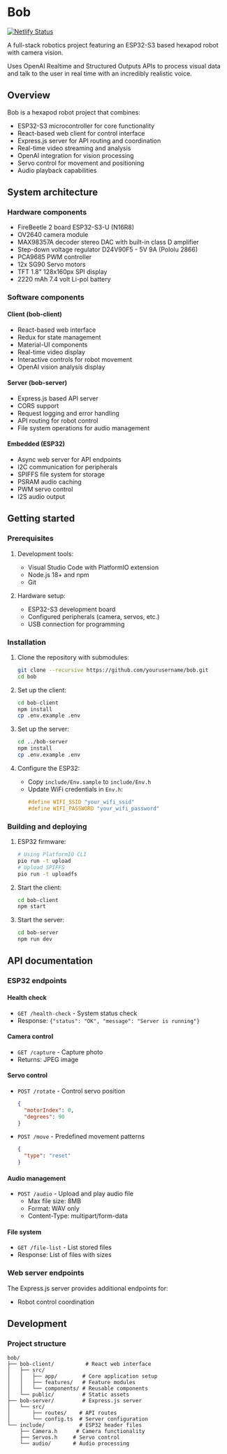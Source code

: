 # Bob

[![Netlify Status](https://api.netlify.com/api/v1/badges/064eb119-d22e-4a70-9b0b-50c7c18712ab/deploy-status)](https://app.netlify.com/sites/bob-client/deploys)

A full-stack robotics project featuring an ESP32-S3 based hexapod robot with camera vision.

Uses OpenAI Realtime and Structured Outputs APIs to process visual data and talk to the user in real time with an incredibly realistic voice.

## Overview

Bob is a hexapod robot project that combines:

- ESP32-S3 microcontroller for core functionality
- React-based web client for control interface
- Express.js server for API routing and coordination
- Real-time video streaming and analysis
- OpenAI integration for vision processing
- Servo control for movement and positioning
- Audio playback capabilities

## System architecture

### Hardware components

- FireBeetle 2 board ESP32-S3-U (N16R8)
- OV2640 camera module
- MAX98357A decoder stereo DAC with built-in class D amplifier
- Step-down voltage regulator D24V90F5 - 5V 9A (Pololu 2866)
- PCA9685 PWM controller
- 12x SG90 Servo motors
- TFT 1.8" 128x160px SPI display
- 2220 mAh 7.4 volt Li-pol battery

### Software components

#### Client (bob-client)

- React-based web interface
- Redux for state management
- Material-UI components
- Real-time video display
- Interactive controls for robot movement
- OpenAI vision analysis display

#### Server (bob-server)

- Express.js based API server
- CORS support
- Request logging and error handling
- API routing for robot control
- File system operations for audio management

#### Embedded (ESP32)

- Async web server for API endpoints
- I2C communication for peripherals
- SPIFFS file system for storage
- PSRAM audio caching
- PWM servo control
- I2S audio output

## Getting started

### Prerequisites

1. Development tools:

   - Visual Studio Code with PlatformIO extension
   - Node.js 18+ and npm
   - Git

2. Hardware setup:
   - ESP32-S3 development board
   - Configured peripherals (camera, servos, etc.)
   - USB connection for programming

### Installation

1. Clone the repository with submodules:

   ```bash
   git clone --recursive https://github.com/yourusername/bob.git
   cd bob
   ```

2. Set up the client:

   ```bash
   cd bob-client
   npm install
   cp .env.example .env
   ```

3. Set up the server:

   ```bash
   cd ../bob-server
   npm install
   cp .env.example .env
   ```

4. Configure the ESP32:
   - Copy `include/Env.sample` to `include/Env.h`
   - Update WiFi credentials in `Env.h`:
     ```cpp
     #define WIFI_SSID "your_wifi_ssid"
     #define WIFI_PASSWORD "your_wifi_password"
     ```

### Building and deploying

1. ESP32 firmware:

   ```bash
   # Using PlatformIO CLI
   pio run -t upload
   # Upload SPIFFS
   pio run -t uploadfs
   ```

2. Start the client:

   ```bash
   cd bob-client
   npm start
   ```

3. Start the server:
   ```bash
   cd bob-server
   npm run dev
   ```

## API documentation

### ESP32 endpoints

#### Health check

- `GET /health-check` - System status check
- Response: `{"status": "OK", "message": "Server is running"}`

#### Camera control

- `GET /capture` - Capture photo
- Returns: JPEG image

#### Servo control

- `POST /rotate` - Control servo position
  ```json
  {
    "motorIndex": 0,
    "degrees": 90
  }
  ```
- `POST /move` - Predefined movement patterns
  ```json
  {
    "type": "reset"
  }
  ```

#### Audio management

- `POST /audio` - Upload and play audio file
  - Max file size: 8MB
  - Format: WAV only
  - Content-Type: multipart/form-data

#### File system

- `GET /file-list` - List stored files
- Response: List of files with sizes

### Web server endpoints

The Express.js server provides additional endpoints for:

- Robot control coordination

## Development

### Project structure

```
bob/
├── bob-client/          # React web interface
│   ├── src/
│   │   ├── app/        # Core application setup
│   │   ├── features/   # Feature modules
│   │   └── components/ # Reusable components
│   └── public/         # Static assets
├── bob-server/         # Express.js server
│   └── src/
│       ├── routes/    # API routes
│       └── config.ts  # Server configuration
└── include/           # ESP32 header files
    ├── Camera.h      # Camera functionality
    ├── Servos.h     # Servo control
    └── audio/       # Audio processing
```
